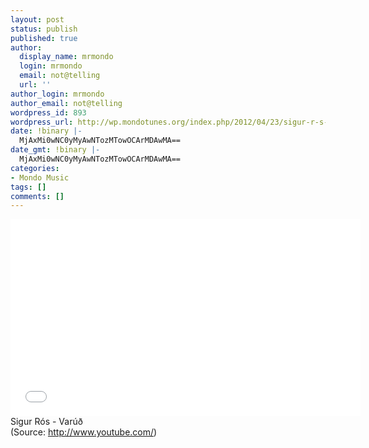 ```yaml
---
layout: post
status: publish
published: true
author:
  display_name: mrmondo
  login: mrmondo
  email: not@telling
  url: ''
author_login: mrmondo
author_email: not@telling
wordpress_id: 893
wordpress_url: http://wp.mondotunes.org/index.php/2012/04/23/sigur-r-s-var/
date: !binary |-
  MjAxMi0wNC0yMyAwNTozMTowOCArMDAwMA==
date_gmt: !binary |-
  MjAxMi0wNC0yMyAwNTozMTowOCArMDAwMA==
categories:
- Mondo Music
tags: []
comments: []
---
```

<iframe width="560" height="315" src="//www.youtube.com/embed/BIhHD-UrTgc" frameborder="0"> </iframe>
Sigur Rós - Varúð
<div class="attribution">(<span>Source:</span> <a href="http://www.youtube.com/">http://www.youtube.com/</a>)</div>
